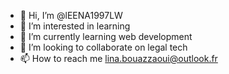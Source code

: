 - 👋 Hi, I’m @lEENA1997LW
- 👀 I’m interested in learning
- 🌱 I’m currently learning web development
- 💞️ I’m looking to collaborate on legal tech
- 📫 How to reach me lina.bouazzaoui@outlook.fr
<!---
lEENA1997LW/lEENA1997LW is a ✨ special ✨ repository because its `README.md` (this file) appears on your GitHub profile.
You can click the Preview link to take a look at your changes.
--->
